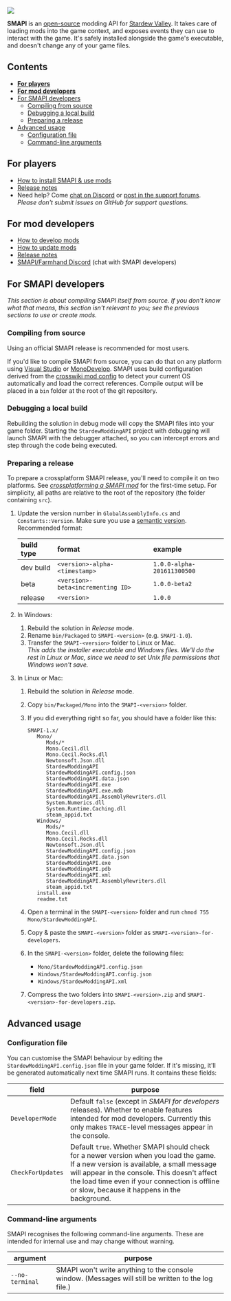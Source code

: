 ![](https://raw.githubusercontent.com/Gormogon/SMAPI/master/docs/imgs/SMAPI.png)

**SMAPI** is an [open-source](LICENSE) modding API for [Stardew Valley](http://stardewvalley.net/).
It takes care of loading mods into the game context, and exposes events they can use to interact
with the game. It's safely installed alongside the game's executable, and doesn't change any of
your game files.

## Contents
* **[For players](#for-players)**
* **[For mod developers](#for-mod-developers)**
* [For SMAPI developers](#for-smapi-developers)
  * [Compiling from source](#compiling-from-source)
  * [Debugging a local build](#debugging-a-local-build)
  * [Preparing a release](#preparing-a-release)
* [Advanced usage](#advanced-usage)
  * [Configuration file](#configuration-file)
  * [Command-line arguments](#command-line-arguments)

## For players
* [How to install SMAPI & use mods](http://canimod.com/guides/using-mods#installing-smapi)
* [Release notes](release-notes.md#release-notes)
* Need help? Come [chat on Discord](https://discord.gg/KCJHWhX) or [post in the support forums](http://community.playstarbound.com/threads/smapi-stardew-modding-api.108375/).  
  _Please don't submit issues on GitHub for support questions._

## For mod developers
* [How to develop mods](http://canimod.com/guides/creating-a-smapi-mod)
* [How to update mods](http://canimod.com/guides/updating-a-smapi-mod)
* [Release notes](release-notes.md#release-notes)
* [SMAPI/Farmhand Discord](https://discordapp.com/invite/0t3fh2xhHVc6Vdyx) (chat with SMAPI developers)

## For SMAPI developers
_This section is about compiling SMAPI itself from source. If you don't know what that means, this
section isn't relevant to you; see the previous sections to use or create mods._

### Compiling from source
Using an official SMAPI release is recommended for most users.

If you'd like to compile SMAPI from source, you can do that on any platform using
[Visual Studio](https://www.visualstudio.com/vs/community/) or [MonoDevelop](http://www.monodevelop.com/).
SMAPI uses build configuration derived from the [crosswiki mod config](https://github.com/Pathoschild/Stardew.ModBuildConfig#readme)
to detect your current OS automatically and load the correct references. Compile output will be
placed in a `bin` folder at the root of the git repository.

### Debugging a local build
Rebuilding the solution in debug mode will copy the SMAPI files into your game folder. Starting
the `StardewModdingAPI` project with debugging will launch SMAPI with the debugger attached, so you
can intercept errors and step through the code being executed.

### Preparing a release
To prepare a crossplatform SMAPI release, you'll need to compile it on two platforms. See
_[crossplatforming a SMAPI mod](http://canimod.com/guides/crossplatforming-a-smapi-mod#preparing-a-mod-release)_
for the first-time setup. For simplicity, all paths are relative to the root of the repository (the
folder containing `src`).

1. Update the version number in `GlobalAssemblyInfo.cs` and `Constants::Version`. Make sure you use a
   [semantic version](http://semver.org). Recommended format:

   build type | format                            | example
   :--------- | :-------------------------------- | :------
   dev build  | `<version>-alpha-<timestamp>`     | `1.0.0-alpha-201611300500`
   beta       | `<version>-beta<incrementing ID>` | `1.0.0-beta2`
   release    | `<version>`                       | `1.0.0`

2. In Windows:
   1. Rebuild the solution in _Release_ mode.
   2. Rename `bin/Packaged` to `SMAPI-<version>` (e.g. `SMAPI-1.0`).
   2. Transfer the `SMAPI-<version>` folder to Linux or Mac.  
      _This adds the installer executable and Windows files. We'll do the rest in Linux or Mac,
      since we need to set Unix file permissions that Windows won't save._

2. In Linux or Mac:
   1. Rebuild the solution in _Release_ mode.
   2. Copy `bin/Packaged/Mono` into the `SMAPI-<version>` folder.
   3. If you did everything right so far, you should have a folder like this:

      ```
      SMAPI-1.x/
         Mono/
            Mods/*
            Mono.Cecil.dll
            Mono.Cecil.Rocks.dll
            Newtonsoft.Json.dll
            StardewModdingAPI
            StardewModdingAPI.config.json
            StardewModdingAPI.data.json
            StardewModdingAPI.exe
            StardewModdingAPI.exe.mdb
            StardewModdingAPI.AssemblyRewriters.dll
            System.Numerics.dll
            System.Runtime.Caching.dll
            steam_appid.txt
         Windows/
            Mods/*
            Mono.Cecil.dll
            Mono.Cecil.Rocks.dll
            Newtonsoft.Json.dll
            StardewModdingAPI.config.json
            StardewModdingAPI.data.json
            StardewModdingAPI.exe
            StardewModdingAPI.pdb
            StardewModdingAPI.xml
            StardewModdingAPI.AssemblyRewriters.dll
            steam_appid.txt
         install.exe
         readme.txt
      ```
   4. Open a terminal in the `SMAPI-<version>` folder and run `chmod 755 Mono/StardewModdingAPI`.
   5. Copy & paste the `SMAPI-<version>` folder as `SMAPI-<version>-for-developers`.
   6. In the `SMAPI-<version>` folder, delete the following files:
      * `Mono/StardewModdingAPI.config.json`
      * `Windows/StardewModdingAPI.config.json`
      * `Windows/StardewModdingAPI.xml`
   7. Compress the two folders into `SMAPI-<version>.zip` and `SMAPI-<version>-for-developers.zip`.

## Advanced usage
### Configuration file
You can customise the SMAPI behaviour by editing the `StardewModdingAPI.config.json` file in your
game folder. If it's missing, it'll be generated automatically next time SMAPI runs. It contains
these fields:

field | purpose
----- | -------
`DeveloperMode` | Default `false` (except in _SMAPI for developers_ releases). Whether to enable features intended for mod developers. Currently this only makes `TRACE`-level messages appear in the console.
`CheckForUpdates` | Default `true`. Whether SMAPI should check for a newer version when you load the game. If a new version is available, a small message will appear in the console. This doesn't affect the load time even if your connection is offline or slow, because it happens in the background.

### Command-line arguments
SMAPI recognises the following command-line arguments. These are intended for internal use and may
change without warning.

argument | purpose
-------- | -------
`--no-terminal` | SMAPI won't write anything to the console window. (Messages will still be written to the log file.)